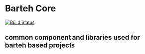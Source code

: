 # Barteh Core

[![Build Status](https://travis-ci.org/barteh/core.svg?branch=master)](https://travis-ci.org/barteh/core)

## common component and libraries used for barteh based projects